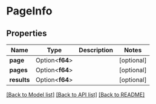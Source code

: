 # PageInfo

## Properties

Name | Type | Description | Notes
------------ | ------------- | ------------- | -------------
**page** | Option<**f64**> |  | [optional]
**pages** | Option<**f64**> |  | [optional]
**results** | Option<**f64**> |  | [optional]

[[Back to Model list]](../README.md#documentation-for-models) [[Back to API list]](../README.md#documentation-for-api-endpoints) [[Back to README]](../README.md)



